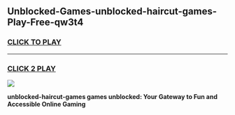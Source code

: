 
## Unblocked-Games-unblocked-haircut-games-Play-Free-qw3t4
<h3>
<a href="https://premium76.site?title=unblocked-haircut-games&ref=18A">CLICK TO PLAY</a></h3>
<hr>

<h3>
<a href="https://premium76.site?title=unblocked-haircut-games&ref=18A">CLICK 2 PLAY</a>
  
</h3>

<a href="https://premium76.site?title=unblocked-haircut-games&ref=18A"><img src="https://clearcache.store/games.png"></a>


**unblocked-haircut-games games unblocked: Your Gateway to Fun and Accessible Online Gaming**
